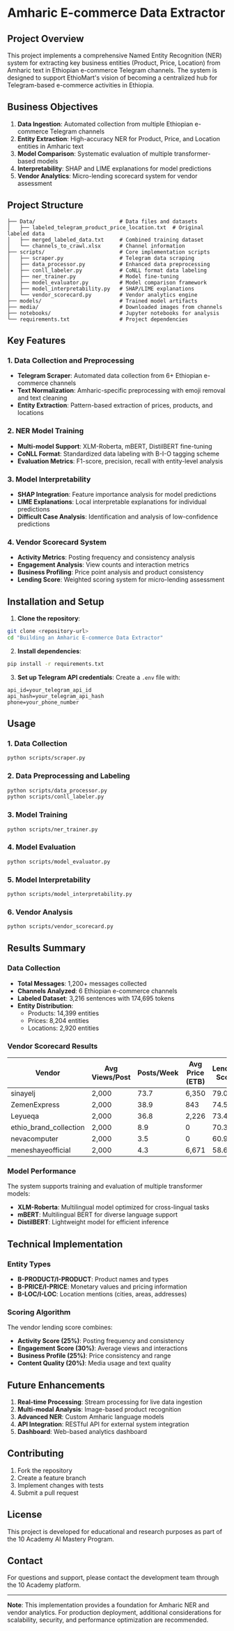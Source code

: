 # Amharic E-commerce Data Extractor

## Project Overview

This project implements a comprehensive Named Entity Recognition (NER) system for extracting key business entities (Product, Price, Location) from Amharic text in Ethiopian e-commerce Telegram channels. The system is designed to support EthioMart's vision of becoming a centralized hub for Telegram-based e-commerce activities in Ethiopia.

## Business Objectives

1. **Data Ingestion**: Automated collection from multiple Ethiopian e-commerce Telegram channels
2. **Entity Extraction**: High-accuracy NER for Product, Price, and Location entities in Amharic text
3. **Model Comparison**: Systematic evaluation of multiple transformer-based models
4. **Interpretability**: SHAP and LIME explanations for model predictions
5. **Vendor Analytics**: Micro-lending scorecard system for vendor assessment

## Project Structure

```
├── Data/                           # Data files and datasets
│   ├── labeled_telegram_product_price_location.txt  # Original labeled data
│   ├── merged_labeled_data.txt     # Combined training dataset
│   └── channels_to_crawl.xlsx      # Channel information
├── scripts/                        # Core implementation scripts
│   ├── scraper.py                  # Telegram data scraping
│   ├── data_processor.py           # Enhanced data preprocessing
│   ├── conll_labeler.py            # CoNLL format data labeling
│   ├── ner_trainer.py              # Model fine-tuning
│   ├── model_evaluator.py          # Model comparison framework
│   ├── model_interpretability.py   # SHAP/LIME explanations
│   └── vendor_scorecard.py         # Vendor analytics engine
├── models/                         # Trained model artifacts
├── media/                          # Downloaded images from channels
├── notebooks/                      # Jupyter notebooks for analysis
└── requirements.txt                # Project dependencies
```

## Key Features

### 1. Data Collection and Preprocessing
- **Telegram Scraper**: Automated data collection from 6+ Ethiopian e-commerce channels
- **Text Normalization**: Amharic-specific preprocessing with emoji removal and text cleaning
- **Entity Extraction**: Pattern-based extraction of prices, products, and locations

### 2. NER Model Training
- **Multi-model Support**: XLM-Roberta, mBERT, DistilBERT fine-tuning
- **CoNLL Format**: Standardized data labeling with B-I-O tagging scheme
- **Evaluation Metrics**: F1-score, precision, recall with entity-level analysis

### 3. Model Interpretability
- **SHAP Integration**: Feature importance analysis for model predictions
- **LIME Explanations**: Local interpretable explanations for individual predictions
- **Difficult Case Analysis**: Identification and analysis of low-confidence predictions

### 4. Vendor Scorecard System
- **Activity Metrics**: Posting frequency and consistency analysis
- **Engagement Analysis**: View counts and interaction metrics
- **Business Profiling**: Price point analysis and product consistency
- **Lending Score**: Weighted scoring system for micro-lending assessment

## Installation and Setup

1. **Clone the repository**:
```bash
git clone <repository-url>
cd "Building an Amharic E-commerce Data Extractor"
```

2. **Install dependencies**:
```bash
pip install -r requirements.txt
```

3. **Set up Telegram API credentials**:
Create a `.env` file with:
```
api_id=your_telegram_api_id
api_hash=your_telegram_api_hash
phone=your_phone_number
```

## Usage

### 1. Data Collection
```bash
python scripts/scraper.py
```

### 2. Data Preprocessing and Labeling
```bash
python scripts/data_processor.py
python scripts/conll_labeler.py
```

### 3. Model Training
```bash
python scripts/ner_trainer.py
```

### 4. Model Evaluation
```bash
python scripts/model_evaluator.py
```

### 5. Model Interpretability
```bash
python scripts/model_interpretability.py
```

### 6. Vendor Analysis
```bash
python scripts/vendor_scorecard.py
```

## Results Summary

### Data Collection
- **Total Messages**: 1,200+ messages collected
- **Channels Analyzed**: 6 Ethiopian e-commerce channels
- **Labeled Dataset**: 3,216 sentences with 174,695 tokens
- **Entity Distribution**:
  - Products: 14,399 entities
  - Prices: 8,204 entities
  - Locations: 2,920 entities

### Vendor Scorecard Results
| Vendor | Avg Views/Post | Posts/Week | Avg Price (ETB) | Lending Score |
|--------|----------------|------------|-----------------|---------------|
| sinayelj | 2,000 | 73.7 | 6,350 | 79.0 |
| ZemenExpress | 2,000 | 38.9 | 843 | 74.5 |
| Leyueqa | 2,000 | 36.8 | 2,226 | 73.4 |
| ethio_brand_collection | 2,000 | 8.9 | 0 | 70.3 |
| nevacomputer | 2,000 | 3.5 | 0 | 60.9 |
| meneshayeofficial | 2,000 | 4.3 | 6,671 | 58.6 |

### Model Performance
The system supports training and evaluation of multiple transformer models:
- **XLM-Roberta**: Multilingual model optimized for cross-lingual tasks
- **mBERT**: Multilingual BERT for diverse language support
- **DistilBERT**: Lightweight model for efficient inference

## Technical Implementation

### Entity Types
- **B-PRODUCT/I-PRODUCT**: Product names and types
- **B-PRICE/I-PRICE**: Monetary values and pricing information
- **B-LOC/I-LOC**: Location mentions (cities, areas, addresses)

### Scoring Algorithm
The vendor lending score combines:
- **Activity Score (25%)**: Posting frequency and consistency
- **Engagement Score (30%)**: Average views and interactions
- **Business Profile (25%)**: Price consistency and range
- **Content Quality (20%)**: Media usage and text quality

## Future Enhancements

1. **Real-time Processing**: Stream processing for live data ingestion
2. **Multi-modal Analysis**: Image-based product recognition
3. **Advanced NER**: Custom Amharic language models
4. **API Integration**: RESTful API for external system integration
5. **Dashboard**: Web-based analytics dashboard

## Contributing

1. Fork the repository
2. Create a feature branch
3. Implement changes with tests
4. Submit a pull request

## License

This project is developed for educational and research purposes as part of the 10 Academy AI Mastery Program.

## Contact

For questions and support, please contact the development team through the 10 Academy platform.

---

**Note**: This implementation provides a foundation for Amharic NER and vendor analytics. For production deployment, additional considerations for scalability, security, and performance optimization are recommended.